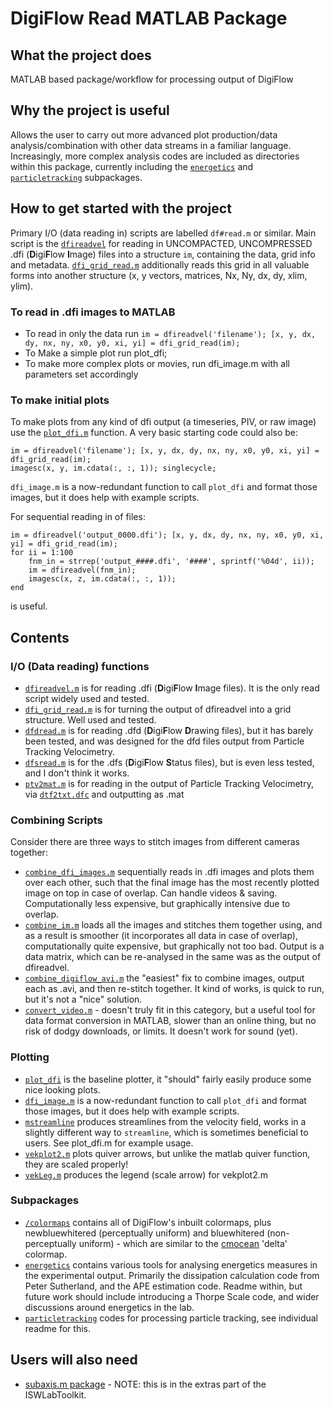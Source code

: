 # DigiFlow Read MATLAB Package

## What the project does 
MATLAB based package/workflow for processing output of DigiFlow

## Why the project is useful
Allows the user to carry out more advanced plot production/data analysis/combination with other data streams in a familiar language. Increasingly, more complex analysis codes are included as directories within this package, currently including the [`energetics`](./energetics) and [`particletracking`](./particletracking) subpackages. 

## How to get started with the project
Primary I/O (data reading in) scripts are labelled `df#read.m` or similar. Main script is the [`dfireadvel`](./dfireadvel.m) for reading in UNCOMPACTED, UNCOMPRESSED .dfi (**D**igi**F**low **I**mage) files into a structure `im`, containing the data, grid info and metadata. [`dfi_grid_read.m`](./dfi_grid_read.m) additionally reads this grid in all valuable forms into another structure (x, y vectors, matrices, Nx, Ny, dx, dy, xlim, ylim). 

### To read in .dfi images to MATLAB 
- To read in only the data run `im = dfireadvel('filename'); [x, y, dx, dy, nx, ny, x0, y0, xi, yi] = dfi_grid_read(im);`
- To Make a simple plot run plot_dfi;
- To make more complex plots or movies, run dfi_image.m with all parameters set accordingly

### To make initial plots
To make plots from any kind of dfi output (a timeseries, PIV, or raw image) use the [`plot_dfi.m`](./plot_dfi.m) function.
A very basic starting code could also be:
```
im = dfireadvel('filename'); [x, y, dx, dy, nx, ny, x0, y0, xi, yi] = dfi_grid_read(im);
imagesc(x, y, im.cdata(:, :, 1)); singlecycle; 
``` 
`dfi_image.m` is a now-redundant function to call `plot_dfi` and format those images, but it does help with example scripts. 

For sequential reading in of files: 
```
im = dfireadvel('output_0000.dfi'); [x, y, dx, dy, nx, ny, x0, y0, xi, yi] = dfi_grid_read(im);
for ii = 1:100
	fnm_in = strrep('output_####.dfi', '####', sprintf('%04d', ii));
	im = dfireadvel(fnm_in); 
	imagesc(x, z, im.cdata(:, :, 1));
end
``` 
is useful. 

## Contents
### I/O (Data reading) functions
-  [`dfireadvel.m`](./dfireadvel.m) is for reading .dfi (**D**igi**F**low **I**mage files). It is the only read script widely used and tested. 
-  [`dfi_grid_read.m`](./dfi_grid_read.m) is for turning the output of dfireadvel into a grid structure. Well used and tested.
-  [`dfdread.m`](./dfdread.m) is for reading .dfd (**D**igi**F**low **D**rawing files), but it has barely been tested, and was designed for the dfd files output from Particle Tracking Velocimetry. 
- [`dfsread.m`](./dfsread.m) is for the .dfs (**D**igi**F**low **S**tatus files), but is even less tested, and I don't think it works. 
- [`ptv2mat.m`](./ptv2mat.m) is for reading in the output of Particle Tracking Velocimetry, via [`dtf2txt.dfc`](../Cameras/dft2txt.dfc) and outputting as .mat

### Combining Scripts
Consider there are three ways to stitch images from different cameras together:
- [`combine_dfi_images.m`](./combine_dfi_images.m) sequentially reads in .dfi images and plots them over each other, such that the final image has the most recently plotted image on top in case of overlap. Can handle videos \& saving. Computationally less expensive, but graphically intensive due to overlap. 
- [`combine_im.m`](./combine_im.m) loads all the images and stitches them together using, and as a result is smoother (it incorporates all data in case of overlap), computationally quite expensive, but graphically not too bad. Output is a data matrix, which can be re-analysed in the same was as the output of dfireadvel. 
- [`combine_digiflow_avi.m`](./combine_digiflow_avi.m) the "easiest" fix to combine images, output each as .avi, and then re-stitch together. It kind of works, is quick to run, but it's not a "nice" solution. 
- [`convert_video.m`](./convert_video.m) - doesn't truly fit in this category, but a useful tool for data format conversion in MATLAB, slower than an online thing, but no risk of dodgy downloads, or limits. It doesn't work for sound (yet). 

### Plotting
- [`plot_dfi`](./plot_dfi.m) is the baseline plotter, it "should" fairly easily produce some nice looking plots. 
- [`dfi_image.m`](./dfi_image.m) is a now-redundant function to call `plot_dfi` and format those images, but it does help with example scripts. 
- [`mstreamline`](./mstreamline.m) produces streamlines from the velocity field, works in a slightly different way to `streamline`, which is sometimes beneficial to users. See plot_dfi.m for example usage. 
- [`vekplot2.m`](./veckplot2.m) plots quiver arrows, but unlike the matlab quiver function, they are scaled properly!
- [`vekLeg.m`](./vekLeg.m) produces the legend (scale arrow) for vekplot2.m

### Subpackages
- [`/colormaps`](./colormaps) contains all of DigiFlow's inbuilt colormaps, plus newbluewhitered (perceptually uniform) and bluewhitered (non-perceptually uniform) - which are similar to the [cmocean](https://uk.mathworks.com/matlabcentral/fileexchange/57773-cmocean-perceptually-uniform-colormaps) 'delta' colormap. 
- [`energetics`](./energetics/) contains various tools for analysing energetics measures in the experimental output. Primarily the dissipation calculation code from Peter Sutherland, and the APE estimation code. Readme within, but future work should include introducing a Thorpe Scale code, and wider discussions around energetics in the lab. 
- [`particletracking`](./particletracking) codes for processing particle tracking, see individual readme for this. 




## Users will also need
- [subaxis.m package](https://www.mathworks.com/matlabcentral/fileexchange/3696-subaxis-subplot) - NOTE: this is in the extras part of the ISWLabToolkit.



